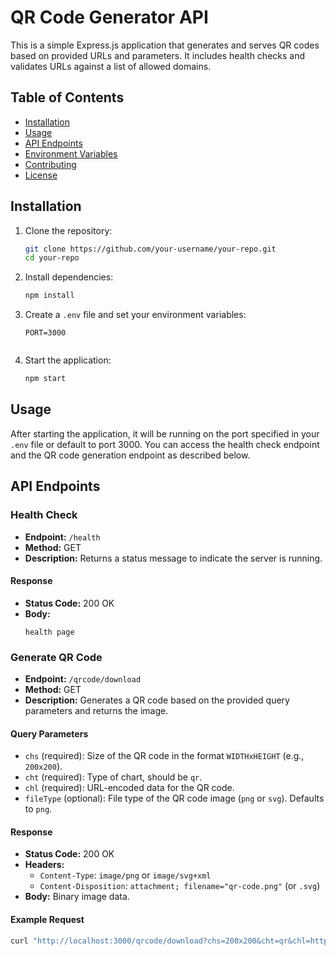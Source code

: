 # QR Code Generator API

This is a simple Express.js application that generates and serves QR codes based on provided URLs and parameters. It includes health checks and validates URLs against a list of allowed domains.

## Table of Contents

- [Installation](#installation)
- [Usage](#usage)
- [API Endpoints](#api-endpoints)
- [Environment Variables](#environment-variables)
- [Contributing](#contributing)
- [License](#license)

## Installation

1. Clone the repository:
    ```bash
    git clone https://github.com/your-username/your-repo.git
    cd your-repo
    ```

2. Install dependencies:
    ```bash
    npm install
    ```

3. Create a `.env` file and set your environment variables:
    ```plaintext
    PORT=3000
   

4. Start the application:
    ```bash
    npm start
    ```

## Usage

After starting the application, it will be running on the port specified in your `.env` file or default to port 3000. You can access the health check endpoint and the QR code generation endpoint as described below.

## API Endpoints

### Health Check

- **Endpoint:** `/health`
- **Method:** GET
- **Description:** Returns a status message to indicate the server is running.

#### Response
- **Status Code:** 200 OK
- **Body:**
    ```plaintext
    health page
    ```

### Generate QR Code

- **Endpoint:** `/qrcode/download`
- **Method:** GET
- **Description:** Generates a QR code based on the provided query parameters and returns the image.

#### Query Parameters
- `chs` (required): Size of the QR code in the format `WIDTHxHEIGHT` (e.g., `200x200`).
- `cht` (required): Type of chart, should be `qr`.
- `chl` (required): URL-encoded data for the QR code.
- `fileType` (optional): File type of the QR code image (`png` or `svg`). Defaults to `png`.

#### Response
- **Status Code:** 200 OK
- **Headers:**
    - `Content-Type`: `image/png` or `image/svg+xml`
    - `Content-Disposition`: `attachment; filename="qr-code.png"` (or `.svg`)
- **Body:** Binary image data.

#### Example Request
```bash
curl "http://localhost:3000/qrcode/download?chs=200x200&cht=qr&chl=https%3A%2F%2Fexample.com&fileType=png"
